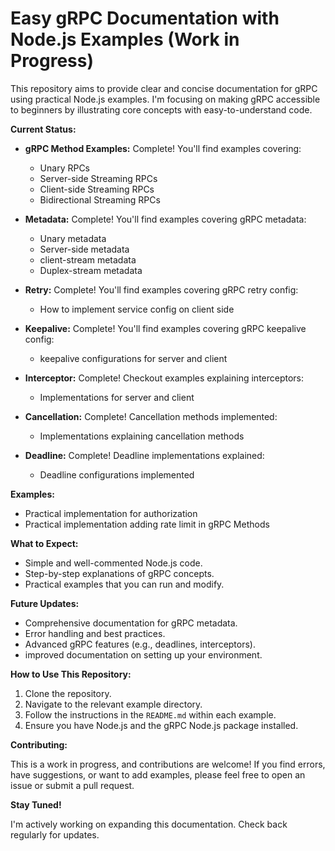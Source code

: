# Easy gRPC Documentation with Node.js Examples (Work in Progress)

This repository aims to provide clear and concise documentation for gRPC using practical Node.js examples. I'm focusing on making gRPC accessible to beginners by illustrating core concepts with easy-to-understand code.

**Current Status:**

* **gRPC Method Examples:** Complete! You'll find examples covering:
    * Unary RPCs
    * Server-side Streaming RPCs
    * Client-side Streaming RPCs
    * Bidirectional Streaming RPCs
* **Metadata:** Complete! You'll find examples covering gRPC metadata:
    * Unary metadata
    * Server-side metadata
    * client-stream metadata
    * Duplex-stream metadata

* **Retry:** Complete! You'll find examples covering gRPC retry config:
    * How to implement service config on client side

* **Keepalive:** Complete! You'll find examples covering gRPC keepalive config:
     * keepalive configurations for server and client      

* **Interceptor:** Complete! Checkout examples explaining interceptors:
     * Implementations for server and client
 
* **Cancellation:** Complete! Cancellation methods implemented:
     * Implementations explaining cancellation methods

* **Deadline:** Complete! Deadline implementations explained:
     * Deadline configurations implemented
         
**Examples:**

* Practical implementation for authorization
* Practical implementation adding rate limit in gRPC Methods

**What to Expect:**

* Simple and well-commented Node.js code.
* Step-by-step explanations of gRPC concepts.
* Practical examples that you can run and modify.

**Future Updates:**

* Comprehensive documentation for gRPC metadata.
* Error handling and best practices.
* Advanced gRPC features (e.g., deadlines, interceptors).
* improved documentation on setting up your environment.

**How to Use This Repository:**

1.  Clone the repository.
2.  Navigate to the relevant example directory.
3.  Follow the instructions in the `README.md` within each example.
4.  Ensure you have Node.js and the gRPC Node.js package installed.

**Contributing:**

This is a work in progress, and contributions are welcome! If you find errors, have suggestions, or want to add examples, please feel free to open an issue or submit a pull request.

**Stay Tuned!**

I'm actively working on expanding this documentation. Check back regularly for updates.
